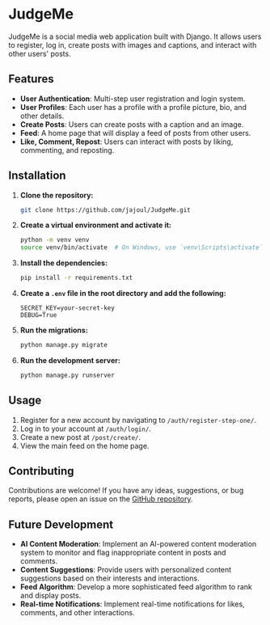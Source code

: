 # JudgeMe

JudgeMe is a social media web application built with Django. It allows users to register, log in, create posts with images and captions, and interact with other users' posts.

## Features

*   **User Authentication**: Multi-step user registration and login system.
*   **User Profiles**: Each user has a profile with a profile picture, bio, and other details.
*   **Create Posts**: Users can create posts with a caption and an image.
*   **Feed**: A home page that will display a feed of posts from other users.
*   **Like, Comment, Repost**: Users can interact with posts by liking, commenting, and reposting.

## Installation

1.  **Clone the repository:**
    ```bash
    git clone https://github.com/jajoul/JudgeMe.git
    ```
2.  **Create a virtual environment and activate it:**
    ```bash
    python -m venv venv
    source venv/bin/activate  # On Windows, use `venv\Scripts\activate`
    ```
3.  **Install the dependencies:**
    ```bash
    pip install -r requirements.txt
    ```
4.  **Create a `.env` file in the root directory and add the following:**
    ```
    SECRET_KEY=your-secret-key
    DEBUG=True
    ```
5.  **Run the migrations:**
    ```bash
    python manage.py migrate
    ```
6.  **Run the development server:**
    ```bash
    python manage.py runserver
    ```

## Usage

1.  Register for a new account by navigating to `/auth/register-step-one/`.
2.  Log in to your account at `/auth/login/`.
3.  Create a new post at `/post/create/`.
4.  View the main feed on the home page.

## Contributing

Contributions are welcome! If you have any ideas, suggestions, or bug reports, please open an issue on the [GitHub repository](https://github.com/jajoul/JudgeMe/issues).

## Future Development

*   **AI Content Moderation**: Implement an AI-powered content moderation system to monitor and flag inappropriate content in posts and comments.
*   **Content Suggestions**: Provide users with personalized content suggestions based on their interests and interactions.
*   **Feed Algorithm**: Develop a more sophisticated feed algorithm to rank and display posts.
*   **Real-time Notifications**: Implement real-time notifications for likes, comments, and other interactions.